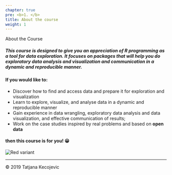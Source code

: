 ```yaml
---
chapter: true
pre: <b>1. </b>
title: About the course
weight: 1
---
```


About the Course

##### This course is designed to give you an appreciation of R programming as a tool for data exploration. It focuses on packages that will help you do exploratory data analysis and visualization and communication in a dynamic and reproducible manner.


#### If you would like to:

* Discover how to find and access data and prepare it for exploration and visualization
* Learn to explore, visualize, and analyse data in a dynamic and reproducible manner
* Gain experience in data wrangling, exploratory data analysis and data visualization, and effective communication of results;
* Work on the case studies inspired by real problems and based on **open data**

#### then this course is for you! 😀

![Red variant](/general/images/data_image.jpg?width=40pc)

-----------------------------
© 2019 Tatjana Kecojevic